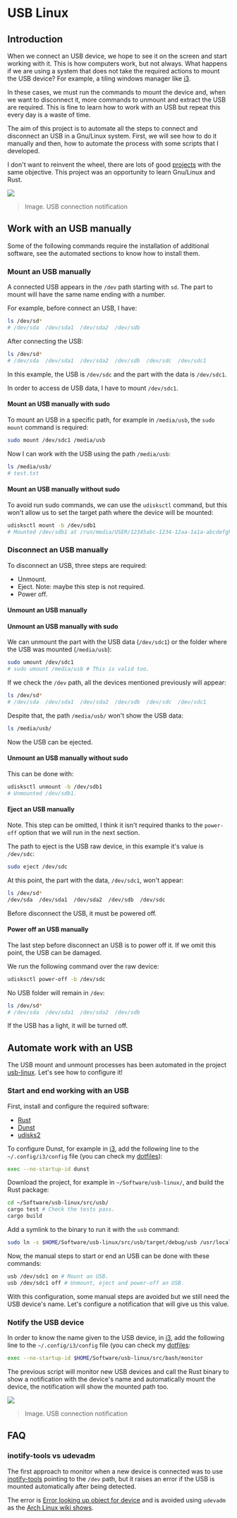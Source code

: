 # USB Linux

## Introduction

When we connect an USB device, we hope to see it on the screen and start working with it. This is how computers work, but not always. What happens if we are using a system that does not take the required actions to mount the USB device? For example, a tiling windows manager like [i3](https://i3wm.org/).

In these cases, we must run the commands to mount the device and, when we want to disconnect it, more commands to unmount and extract the USB are required. This is fine to learn how to work with an USB but repeat this every day is a waste of time.

The aim of this project is to automate all the steps to connect and disconnect an USB in a Gnu/Linux system. First, we will see how to do it manually and then, how to automate the process with some scripts that I developed.

I don't want to reinvent the wheel, there are lots of good [projects](https://wiki.archlinux.org/title/Udisks#Mount_helpers) with the same objective. This project was an opportunity to learn Gnu/Linux and Rust.

![](https://carlosamolina-public.s3.eu-west-1.amazonaws.com/projects/usb-linux/notification-on.png)
> Image. USB connection notification

## Work with an USB manually

Some of the following commands require the installation of additional software, see the automated sections to know how to install them.

### Mount an USB manually

A connected USB appears in the `/dev` path starting with `sd`. The part to mount will have the same name ending with a number.

For example, before connect an USB, I have:

```bash
ls /dev/sd*
# /dev/sda  /dev/sda1  /dev/sda2  /dev/sdb
```

After connecting the USB:

```bash
ls /dev/sd*
# /dev/sda  /dev/sda1  /dev/sda2  /dev/sdb  /dev/sdc  /dev/sdc1
```

In this example, the USB is `/dev/sdc` and the part with the data is `/dev/sdc1`.

In order to access de USB data, I have to mount `/dev/sdc1`.

#### Mount an USB manually with sudo

To mount an USB in a specific path, for example in `/media/usb`, the `sudo mount` command is required:

```bash
sudo mount /dev/sdc1 /media/usb
```

Now I can work with the USB using the path `/media/usb`:

```bash
ls /media/usb/
# test.txt
```

#### Mount an USB manually without sudo

To avoid run sudo commands, we can use the `udisksctl` command, but this won't allow us to set the target path where the device will be mounted:

```bash
udisksctl mount -b /dev/sdb1
# Mounted /dev/sdb1 at /run/media/USER/12345abc-1234-12aa-1a1a-abcdefghijkl
```

### Disconnect an USB manually

To disconnect an USB, three steps are required:

- Unmount.
- Eject. Note: maybe this step is not required.
- Power off.

#### Unmount an USB manually

#### Unmount an USB manually with sudo

We can unmount the part with the USB data (`/dev/sdc1`) or the folder where the USB was mounted (`/media/usb`):

```bash
sudo umount /dev/sdc1
# sudo umount /media/usb # This is valid too.
```

If we check the `/dev` path, all the devices mentioned previously will appear:

```bash
ls /dev/sd*
# /dev/sda  /dev/sda1  /dev/sda2  /dev/sdb  /dev/sdc  /dev/sdc1
```

Despite that, the path `/media/usb/` won't show the USB data:

```bash
ls /media/usb/
```

Now the USB can be ejected.

#### Unmount an USB manually without sudo

This can be done with:

```bash
udisksctl unmount -b /dev/sdb1
# Unmounted /dev/sdb1.
```

#### Eject an USB manually

Note. This step can be omitted, I think it isn't required thanks to the `power-off` option that we will run in the next section.

The path to eject is the USB raw device, in this example it's value is `/dev/sdc`:

```bash
sudo eject /dev/sdc
```

At this point, the part with the data, `/dev/sdc1`, won't appear:

```bash
ls /dev/sd*
/dev/sda  /dev/sda1  /dev/sda2  /dev/sdb  /dev/sdc
```

Before disconnect the USB, it must be powered off.

#### Power off an USB manually

The last step before disconnect an USB is to power off it. If we omit this point, the USB can be damaged.

We run the following command over the raw device:

```bash
udisksctl power-off -b /dev/sdc
```

No USB folder will remain in `/dev`:

```bash
ls /dev/sd*
# /dev/sda  /dev/sda1  /dev/sda2  /dev/sdb
```

If the USB has a light, it will be turned off.

## Automate work with an USB

The USB mount and unmount processes has been automated in the project [usb-linux](https://github.com/carlosamolina/usb-linux). Let's see how to configure it!

### Start and end working with an USB

First, install and configure the required software:

- [Rust](https://www.rust-lang.org/tools/install)
- [Dunst](https://wiki.archlinux.org/title/Dunst#Installation)
- [udisks2](https://wiki.archlinux.org/title/Udisks#Installation)

To configure Dunst, for example in [i3](https://i3wm.org/), add the following line to the `~/.config/i3/config` file (you can check my [dotfiles](https://github.com/CarlosAMolina/dotfiles/blob/main/dotfiles/config/i3/config)):

```bash
exec --no-startup-id dunst
```

Download the project, for example in `~/Software/usb-linux/`, and build the Rust package:

```bash
cd ~/Software/usb-linux/src/usb/
cargo test # Check the tests pass.
cargo build
```

Add a symlink to the binary to run it with the `usb` command:

```bash
sudo ln -s $HOME/Software/usb-linux/src/usb/target/debug/usb /usr/local/bin/usb
```

Now, the manual steps to start or end an USB can be done with these commands:

```bash
usb /dev/sdc1 on # Mount an USB.
usb /dev/sdc1 off # Unmount, eject and power-off an USB.
```

With this configuration, some manual steps are avoided but we still need the USB device's name. Let's configure a notification that will give us this value.

### Notify the USB device

In order to know the name given to the USB device, in [i3](https://i3wm.org/), add the following line to the `~/.config/i3/config` file (you can check my [dotfiles](https://github.com/CarlosAMolina/dotfiles/blob/main/dotfiles/config/i3/config):

```bash
exec --no-startup-id $HOME/Software/usb-linux/src/bash/monitor
```

The previous script will monitor new USB devices and call the Rust binary to show a notification with the device's name and automatically mount the device, the notification will show the mounted path too.

![](https://carlosamolina-public.s3.eu-west-1.amazonaws.com/projects/usb-linux/notification-on.png)
> Image. USB connection notification

## FAQ

### inotify-tools vs udevadm

The first approach to monitor when a new device is connected was to use [inotify-tools](https://github.com/inotify-tools/inotify-tools) pointing to the `/dev` path, but it raises an error if the USB is mounted automatically after being detected.

The error is [Error looking up object for device](https://github.com/storaged-project/udisks/issues/711) and is avoided using `udevadm` as the [Arch Linux wiki shows](https://wiki.archlinux.org/title/Udisks#udevadm_monitor).

